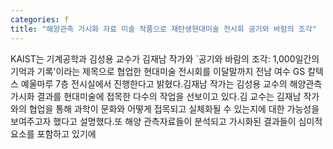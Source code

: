 ```yaml
---
categories: f
title: "해양관측 가시화 자료 미술 작품으로 재탄생현대미술 전시회 공기와 바람의 조각"
---
```

KAIST는 기계공학과 김성용 교수가 김재남 작가와 `공기와 바람의 조각: 1,000일간의 기억과 기록&#39;이라는 제목으로 협업한 현대미술 전시회를 이달말까지 전남 여수 GS 칼텍스 예울마루 7층 전시실에서 진행한다고 밝혔다.김재남 작가는 김성용 교수의 해양관측 가시화 결과를 현대미술에 접목한 다수의 작업을 선보이고 있다.김 교수는 김재남 작가와의 협업을 통해 과학이 문화와 어떻게 접목되고 실체화될 수 있는지에 대한 가능성을 보여주고자 했다고 설명했다.또 해양 관측자료들이 분석되고 가시화된 결과들이 심미적 요소를 포함하고 있기에